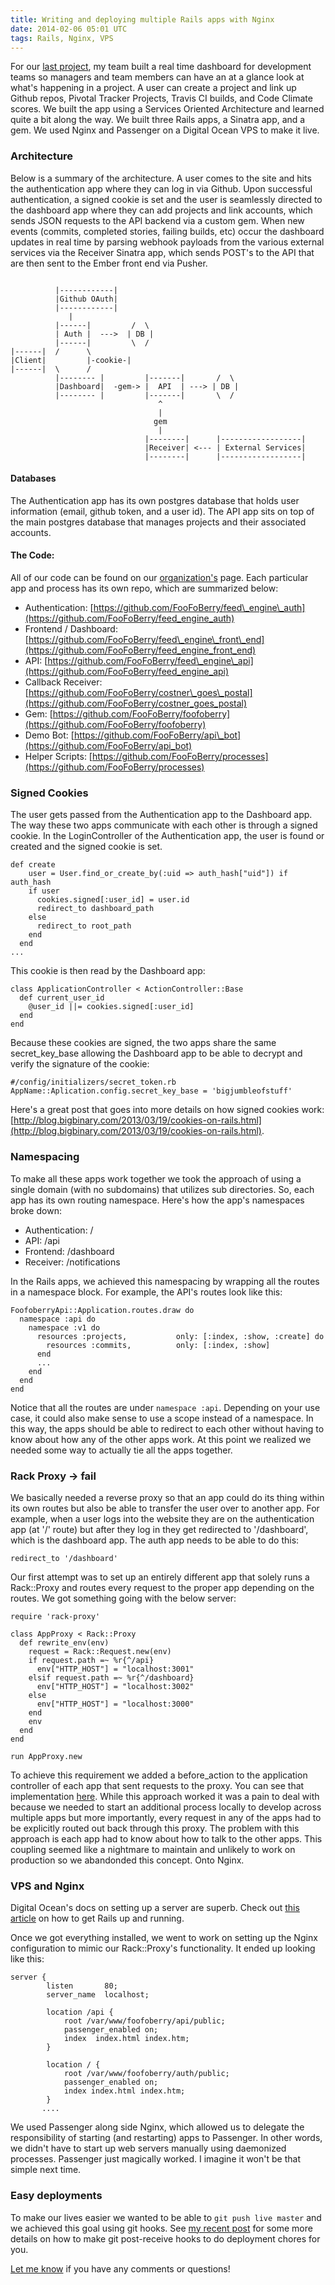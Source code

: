 ```yaml
---
title: Writing and deploying multiple Rails apps with Nginx
date: 2014-02-06 05:01 UTC
tags: Rails, Nginx, VPS
---
```


For our [last project](http://tutorials.jumpstartlab.com/projects/feed_engine/feed_engine.html), 
my team built a real time dashboard for development teams
so managers and team members can have an at a glance look at what's happening
in a project.  A user can create a project and link up Github repos, Pivotal
Tracker Projects, Travis CI builds, and Code Climate scores.  We built the app
using a Services Oriented Architecture and learned quite a bit along the way.  We
built three Rails apps, a Sinatra app, and a gem.  We used Nginx and Passenger on
a Digital Ocean VPS to make it live.

### Architecture
Below is a summary of the architecture.  A user comes to the site and hits the
authentication app where they can log in via Github.  Upon successful
authentication, a signed cookie is set and the user is seamlessly directed to the dashboard
app where they can add projects and link accounts, which sends JSON requests to
the API backend via a custom gem.  When new events (commits, completed stories,
failing builds, etc) occur the dashboard updates in real time by parsing webhook
payloads from the various external services via the Receiver Sinatra app, which
sends POST's to the API that are then sent to the Ember front end via Pusher. 

```

          |------------|
          |Github OAuth|
          |------------|
             |
          |------|         /  \
          | Auth |  --->  | DB |
          |------|         \  /
|------|  /      \
|Client|         |-cookie-|
|------|  \      /
          |-------- |         |-------|       /  \
          |Dashboard|  -gem-> |  API  | ---> | DB |
          |-------- |         |-------|       \  /
                                 ^
                                 |
                                gem
                                 |
                              |--------|      |------------------|
                              |Receiver| <--- | External Services|
                              |--------|      |------------------|

```

#### Databases
The Authentication app has its own postgres database that holds user information (email,
github token, and a user id).  The API app sits on top of the main postgres database
that manages projects and their associated accounts.

#### The Code:

All of our code can be found on our
[organization's](https://github.com/foofoberry) page.  Each particular app and
process has its own repo, which are summarized below:

- Authentication: [https://github.com/FooFoBerry/feed\_engine\_auth](https://github.com/FooFoBerry/feed_engine_auth)
- Frontend / Dashboard: [https://github.com/FooFoBerry/feed\_engine\_front\_end](https://github.com/FooFoBerry/feed_engine_front_end)
- API: [https://github.com/FooFoBerry/feed\_engine\_api](https://github.com/FooFoBerry/feed_engine_api)
- Callback Receiver: [https://github.com/FooFoBerry/costner\_goes\_postal](https://github.com/FooFoBerry/costner_goes_postal)
- Gem: [https://github.com/FooFoBerry/foofoberry](https://github.com/FooFoBerry/foofoberry)
- Demo Bot: [https://github.com/FooFoBerry/api\_bot](https://github.com/FooFoBerry/api_bot)
- Helper Scripts: [https://github.com/FooFoBerry/processes](https://github.com/FooFoBerry/processes)

### Signed Cookies
The user gets passed from the Authentication app to the Dashboard app.  The way
these two apps communicate with each other is through a signed cookie. In the LoginController
of the Authentication app, the user is found or created and the signed cookie is set.

```
def create
    user = User.find_or_create_by(:uid => auth_hash["uid"]) if auth_hash
    if user
      cookies.signed[:user_id] = user.id
      redirect_to dashboard_path
    else
      redirect_to root_path
    end
  end
...
```
This cookie is then read by the Dashboard app:

```
class ApplicationController < ActionController::Base
  def current_user_id
    @user_id ||= cookies.signed[:user_id]
  end
end
```

Because these cookies are signed, the two apps share the same secret\_key\_base
allowing the Dashboard app to be able to decrypt and verify the signature of
the cookie:

```
#/config/initializers/secret_token.rb
AppName::Aplication.config.secret_key_base = 'bigjumbleofstuff'
```

Here's a great post that goes into more details on how signed cookies work:
[http://blog.bigbinary.com/2013/03/19/cookies-on-rails.html](http://blog.bigbinary.com/2013/03/19/cookies-on-rails.html).

### Namespacing
To make all these apps work together we took the approach of using a single
domain (with no subdomains) that utilizes sub directories.  So, each app has
its own routing namespace.  Here's how the app's namespaces broke down:

- Authentication: /
- API:            /api
- Frontend:       /dashboard
- Receiver:       /notifications

In the Rails apps, we achieved this namespacing by wrapping all the routes in
a namespace block.  For example, the API's routes look like this:

```
FoofoberryApi::Application.routes.draw do
  namespace :api do
    namespace :v1 do
      resources :projects,           only: [:index, :show, :create] do
        resources :commits,          only: [:index, :show]
      end
      ...
    end
  end
end
```

Notice that all the routes are under `namespace :api`.  Depending on your use case,
it could also make sense to use a scope instead of a namespace. In this way, the apps
should be able to redirect to each other without having to know about how any of
the other apps work.  At this point we realized we needed some way to actually
tie all the apps together.

### Rack Proxy -> fail

We basically needed a reverse proxy so that an app could do its thing within
its own routes but also be able to transfer the user over to another app.  For example,
when a user logs into the website they are on the authentication app (at '/' route)
but after they log in they get redirected to '/dashboard', which is the dashboard app.
The auth app needs to be able to do this:

```
redirect_to '/dashboard'
```

Our first attempt was to set up an entirely different app that solely runs a 
Rack::Proxy and routes every request to the proper app depending on the routes.
We got something going with the below server:

```
require 'rack-proxy'

class AppProxy < Rack::Proxy
  def rewrite_env(env)
    request = Rack::Request.new(env)
    if request.path =~ %r{^/api}
      env["HTTP_HOST"] = "localhost:3001"
    elsif request.path =~ %r{^/dashboard}
      env["HTTP_HOST"] = "localhost:3002"
    else
      env["HTTP_HOST"] = "localhost:3000"
    end
    env
  end
end

run AppProxy.new
```
To achieve this requirement we added a before_action to the application
controller of each app that sent requests to the proxy.  You can see that implementation [here](https://github.com/FooFoBerry/feed_engine_front_end/blob/0b0460262d09eaa30daecbfcc4e0579cb9bb0df4/app/controllers/application_controller.rb).
While this approach worked it was a pain to deal with because we needed to start an additional process locally to develop across multiple apps but more importantly,
every request in any of the apps had to be explicitly routed out back through
this proxy.  The problem with this approach is each app had to know about how to talk to the
other apps.  This coupling seemed like a nightmare to maintain and unlikely to work
on production so we abandonded this concept.  Onto Nginx.

### VPS and Nginx

Digital Ocean's docs on setting up a server are superb.  Check out [this article](https://www.digitalocean.com/community/articles/how-to-install-rails-and-nginx-with-passenger-on-ubuntu) on how to get Rails up and running.

Once we got everything installed, we went to work on setting up the Nginx
configuration to mimic our Rack::Proxy's functionality. It ended up looking like
this:

```
server {
        listen       80;
        server_name  localhost;

        location /api {
            root /var/www/foofoberry/api/public;
            passenger_enabled on;
            index  index.html index.htm;
        }

        location / {
            root /var/www/foofoberry/auth/public;
            passenger_enabled on;
            index index.html index.htm;
        }
       ....
```

We used Passenger along side Nginx, which allowed us to delegate the responsibility
of starting (and restarting) apps to Passenger.  In other words, we didn't have
to start up web servers manually using daemonized processes.  Passenger just magically
worked.  I imagine it won't be that simple next time.

### Easy deployments
To make our lives easier we wanted to be able to `git push live master` and we
achieved this goal using git hooks. See [my recent post](http://www.simontaranto.com/2014/01/23/doing-more-than-deploying-code-in-a-git-post-receive-hook.html)
for some more details on how to make git post-receive hooks to do deployment
chores for you.

[Let me know](https://twitter.com/SimonTaranto) if you have any comments
or questions!
